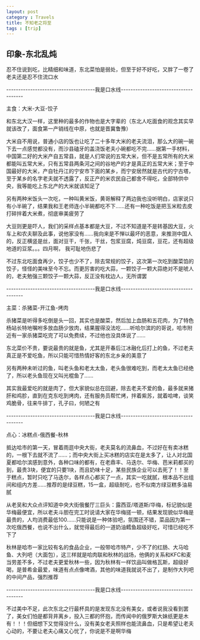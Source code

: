 ```yaml
---
layout: post
category : Travels
title: 不知老之将至
tags : [trip]
---
```


## 印象-东北乱炖 ##

忍不住说到吃，比精细和味道，东北菜怕是弱处，但至于好不好吃，又胖了一卷了老夫还是忍不住流口水

-------------------------------------我是口水线-------------------------------------

主食：大米-大豆-饺子

和东北大汉一样，这里种的最多的作物也是大字辈的（东北人吃面食的观念其实早就该改了，面食第一产销线在中原，也就是晋冀鲁豫）

大米自不用说，普通小店的饭也让吃了二十多年大米的老夫流泪，那么大的碗一碗下去一点感觉都没有，而沙县磕牙的盖浇饭老夫小碗都吃不完……据第一手材料，中国第二好的大米产自五常县，就是人们常说的五常大米，但不是五常所有的大米都能叫五常大米，只有五常县两条河之间的谷地产的才是真正的五常大米；至于中国最好的大米，产自牡丹江的宁安市下面的某乡，而宁安居然就是古代的宁古塔，至于某乡的名字老夫就不透露了，反正产的米农民自己都舍不得吃，全部特供中央，我等能吃上东北产的大米就该知足了

另有两种米饭头一次吃，一种叫黄米饭，黄哥解释了两边我也没听明白，店家说只有小半碗了，结果我和王老师连小半碗都吃不下……还有一种吃饭是把玉米粒去皮打碎拌着大米煮，彻底审美疲劳了

大豆则更是吓人，我们的采样点基本都是大豆，不过不知道是不是转基因大豆，火车上和农夫聊及此事，说他家没有……我向来是不惮以最坏的恶意，来推测中国人的，反正横竖是丝，面对豆干，千张，干丝，包浆豆腐，炖豆腐，豆花，还有超级地道的豆浆。。。四月啊， 我可耻地伤悲了

不过东北吃面食再少，饺子也少不了，除去常规的饺子，这次第一次吃到酸菜馅的饺子，怪怪的美味至今不忘。而更厉害的吃大蒜，一颗饺子一颗大蒜绝对不是唬人的，老夫勉强三颗饺子一颗大蒜，反正没有枕边人，无所谓罢

 -------------------------------------我是口水线-------------------------------------

主菜：杀猪菜-开江鱼-烤肉

杀猪菜是听得多吃倒是头一回，其实也是酸菜，然后加上血肠和五花肉，为了特色杨站长特地嘱咐多放血肠少放肉，结果腥得没法吃……听哈尔滨的的哥说，哈市附近有一家杀猪菜吃完了可以免费续，不过他也没具体说了……

东北菜价不贵，要说最贵的就是鱼，尤其是开春后江冰融化后打上的鱼，不过老夫真正是不爱吃鱼，所以只能可惜热情好客的东北乡亲的美意了

另有两种未听过的鱼，叫老头鱼和老太太鱼，老头鱼很难吃到，而老太太鱼已经绝了，所以老头鱼现在又叫光棍鱼了……

其实我最爱吃的就是肉了，但大家貌似总在回避，除去老夫不爱的鱼，最多就来猪肝和鸡胗，直到在克东吃到烤肉，还有服务员帮忙烤，拌着紫苏，就着哈啤，谈笑鸡脆骨，往来牛排丁，孔子曰，何陋之有

 -------------------------------------我是口水线-------------------------------------

点心：冰糕点-俄西餐-秋林

抵达哈市的第一天，冒着雨逛中央大街，老夫莫名的流鼻血，不过好在有卖冰糕的，一根下去就不流了……；而中央大街上买冰糕的店实在是太多了，让人对北国夏都哈尔滨感到意外，各种口味的都有，在老鼎丰、马迭尔、华梅、芭米莉都买的到，最贵3块，便宜的只要1块，而且奶味十足，某些民族企业可以去死了！！至于糕点，暂时只吃了马迭尔，各样点心都买了一点，其实一吃就腻，根本品不出组间和组内方差……推荐的是绿豆糕，15一盒，超级耐吃，也不似南方绿豆糕多油易腻

从老吴和大众点评知道中央大街俄餐厅三巨头：露西亚/塔道斯/华梅，标记貌似是华梅最便宜，所以老夫斗胆在完工时说请大家在华梅搓一顿，结果发现貌似华梅是最贵的，人均消费最低100……只能说是一种体验吧，氛围还不错，菜品因为第一次吃俄西餐，也说不出什么，就觉得最后的一道奶油鳕鱼超级好吃，可惜已经吃不下了

秋林是哈市一家比较有名的食品企业，一般带哈市特产，少不了的红肠、大马哈鱼、大列吧（大面包），这三样就是哈肉联和秋林的战场，他俩的关系和KFC和麦当劳差不多，不过老夫更爱秋林一些，因为秋林有一样饮品叫做格瓦斯，超级好喝，是普希金最爱，味道有点点像啤酒，其他的味道我就说不出了，是制作大列吧的中间产品，强烈推荐

 -------------------------------------我是口水线-------------------------------------

不过美中不足，此次东北之行最杯具的是发现东北没有美女，或者说我没看到罢了，美女们怕是都背井离乡，投入三都的怀抱，而传闻中的俄罗斯大妹纸更是木有！！！但细想下又觉得没什么，没有美女老夫照样也能流鼻血，只是希望让老夫心动的，不要让老夫心痛又心忧了，你说是不是啊华梅
